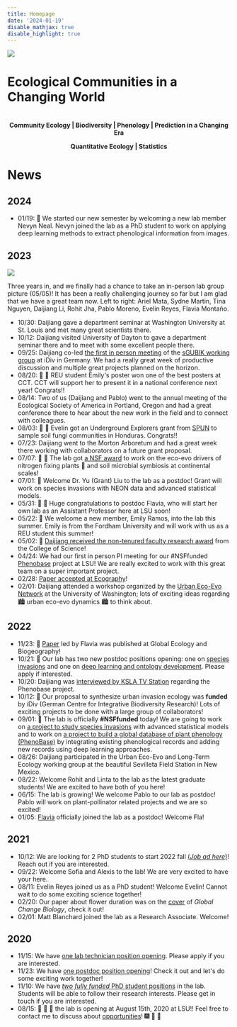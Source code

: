 ```yaml
---
title: Homepage
date: '2024-01-19'
disable_mathjax: true
disable_highlight: true
---
```


<div id="widerimg">
    <img src="/images/yellow_trout_lily.jpg">
</div>


# Ecological Communities in a Changing World

<p style="margin-top:1cm;"><center><strong> Community Ecology | Biodiversity | Phenology | Prediction in a Changing Era </strong></center></p>

<center><strong> Quantitative Ecology | Statistics </strong></center>

# News

## 2024

- 01/19: :wave: We started our new semester by welcoming a new lab member Nevyn Neal. Nevyn joined the lab as a PhD student to work on applying deep learning methods to extract phenological information from images. 

## 2023

<div id="widerimg">
    <img src="/images/lab_group_2023.jpeg">
     <p class="condensedlines">Three years in, and we finally had a chance to take an in-person lab group picture (05/05)! It has been a really challenging journey so far but I am glad that we have a great team now. Left to right: Ariel Mata, Sydne Martin, Tina Nguyen, Daijiang Li, Rohit Jha, Pablo Moreno, Evelin Reyes, Flavia Montaño.</p>
</div>

- 10/30: Daijiang gave a department seminar at Washington University at St. Louis and met many great scientists there. 
- 10/12: Daijiang visited University of Dayton to gave a department seminar there and to meet with some excellent people there.
- 09/25: Daijiang co-led [the first in person meeting](https://twitter.com/rafazenni/status/1708082182126792785) of the [sGUBIK working group](https://www.idiv.de/en/sgubik) at iDiv in Germany. We had a really great week of productive discussion and multiple great projects planned on the horizon.
- 08/20: :tada: :tada: REU student Emily's poster won one of the best posters at CCT. CCT will support her to present it in a national conference next year! Congrats!!
- 08/14: Two of us (Daijiang and Pablo) went to the annual meeting of the Ecological Society of America in Portland, Oregon and had a great conference there to hear about the new work in the field and to connect with colleagues.
- 08/03: :tada: :tada: Evelin got an Underground Explorers grant from [SPUN](https://www.spun.earth/) to sample soil fungi communities in Honduras. Congrats!! 
- 07/23: Daijiang went to the Morton Arboretum and had a great week there working with collaborators on a future grant proposal.
- 07/07: :tada: :icecream:  The lab got [a NSF award](https://www.nsf.gov/awardsearch/showAward?AWD_ID=2316268&HistoricalAwards=false) to work on the eco-evo drivers of nitrogen fixing plants :herb: and soil microbial symbiosis at continental scales! 
- 07/01: :wave: Welcome Dr. Yu (Grant) Liu to the lab as a postdoc! Grant will work on species invasions with NEON data and advanced statistical models.  
- 05/31: :tada: :tada: Huge congratulations to postdoc Flavia, who will start her own lab as an Assistant Professor here at LSU soon!
- 05/22: :wave: We welcome a new member, Emily Ramos, into the lab this summer. Emily is from the Fordham University and will work with us as a REU student this summer!
- 05/02: :champagne: [Daijiang received the non-tenured faculty research award](https://www.lsu.edu/science/biosci/news/choppin-honors23.php) from the College of Science!
- 04/24: We had our first in person PI meeting for our #NSFfunded [Phenobase](https://phenobase.org/) project at LSU! We are really excited to work with this great team on a super important project.
- 02/28: [Paper accepted at Ecography](https://onlinelibrary.wiley.com/doi/10.1111/ecog.06643)!
- 02/01: Daijiang attended a workshop organized by the [Urban Eco-Evo Network](https://www.urbanecoevo.net/) at the University of Washington; lots of exciting ideas regarding :cityscape:️ urban eco-evo dynamics :cityscape:️ to think about.

## 2022

- 11/23: :champagne: [Paper](https://onlinelibrary.wiley.com/doi/full/10.1111/geb.13619) led by Flavia was published at Global Ecology and Biogeography!
- 10/21: :loudspeaker: Our lab has two new postdoc positions opening: one on [species invasions](https://lsu.wd1.myworkdayjobs.com/LSU/job/0437-Life-Sciences-Building/Postdoctoral-Researcher_R00073358-1) and one on [deep learning and ontology development](https://lsu.wd1.myworkdayjobs.com/LSU/job/1079-Digital-Media-Center/Research-Data-Scientist--IT-Analyst-3-_R00074121-1). Please apply if interested.
- 10/20: Daijiang was [interviewed by KSLA TV Station](https://www.ksla.com/10/21/lsu-biologist-building-first-worldwide-plant-phenology-database/) regarding the Phenobase project.
- 10/12: :champagne: Our proposal to synthesize urban invasion ecology was **funded** by iDiv (German Centre for Integrative Biodiversity Research)! Lots of exciting projects to be done with a large group of collaborators!
- 09/01: :champagne: The lab is officially **#NSFfunded** today! We are going to work on [a project to study species invasions](https://www.nsf.gov/awardsearch/showAward?AWD_ID=2213567&HistoricalAwards=false) with advanced statistical models and to work on [a project to build a global database of plant phenology (PhenoBase)](https://www.nsf.gov/awardsearch/showAward?AWD_ID=2223508&HistoricalAwards=false) by integrating existing phenological records and adding new records using deep learning approaches.
- 08/26: Daijiang participated in the Urban Eco-Evo and Long-Term Ecology working group at the beautiful Sevilleta Field Station in New Mexico.
- 08/22: Welcome Rohit and Linta to the lab as the latest graduate students! We are excited to have both of you here!
- 06/15: The lab is growing! We welcome Pablo to our lab as postdoc! Pablo will work on plant-pollinator related projects and we are so excited!
- 01/05: [Flavia](https://flamontano.wordpress.com) officially joined the lab as a postdoc! Welcome Fla!

## 2021

- 10/12: We are looking for 2 PhD students to start 2022 fall [(_*Job ad here*_)](/pdf/phd_position_2022fall.pdf)! Reach out if you are interested.
- 09/22: Welcome Sofia and Alexis to the lab! We are very excited to have your here.
- 08/11: Evelin Reyes joined us as a PhD student! Welcome Evelin! Cannot wait to do some exciting science together!
- 02/20: Our paper about flower duration was on the [cover](https://onlinelibrary.wiley.com/doi/epdf/10.1111/gcb.15174) of *Global Change Biology*, check it out!
- 02/01: Matt Blanchard joined the lab as a Research Associate. Welcome!

## 2020

- 11/15: We have [one lab technician position opening](https://t.co/eShy9Q66N0?amp=1). Please apply if you are interested.
- 11/23: We have [one postdoc position opening](https://t.co/xh0MZN2kwC?amp=1)! Check it out and let's do some exciting work together!
- 11/10: We have [*two fully funded* PhD student positions](/pdf/phd_position_2021fall.pdf) in the lab. Students will be able to follow their research interests. Please get in touch if you are interested. 
- 08/15: :rocket: :rocket: :rocket: the lab is opening at August 15th, 2020 at LSU!! Feel free to contact me to discuss about [opportunities](/opportunities/)! :fireworks: :tada: :confetti_ball:
